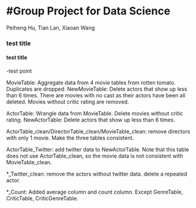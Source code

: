 
#Group Project for Data Science 
====================

Peiheng Hu, Tian Lan, Xiaoan Wang

### test title

#### test title
-test point

MovieTable: Aggregate data from 4 movie tables from rotten tomato. Duplicates are dropped.
NewMovieTable: Delete actors that show up less than 6 times. There are movies with no cast as their actors have been all deleted. Movies without critic rating are removed.

ActorTable: Wrangle data from MovieTable. Delete movies without critic rating.
NewActorTable: Delete actors that show up less than 6 times. 

ActorTable_clean/DirectorTable_clean/MovieTable_clean: remove directors with only 1 movie. Make the three tables consistent.

ActorTable_Twitter: add twitter data to NewActorTable. Note that this table does not use ActorTable_clean, so the movie data is not consistent with MovieTable_clean.

*_Twitter_clean: remove the actors without twitter data. delete a repeated actor.

*_Count: Added average column and count column. Except GenreTable, CriticTable, CriticGenreTable. 

